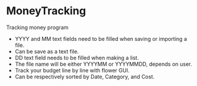 # MoneyTracking
Tracking money program
- YYYY and MM text fields need to be filled when saving or importing a file.
- Can be save as a text file.
- DD text field needs to be filled when making a list.
- The file name will be either YYYYMM or YYYYMMDD, depends on user.
- Track your budget line by line with flower GUI.
- Can be respectively sorted by Date, Category, and Cost.
